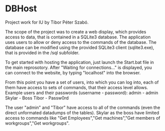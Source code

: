 # DBHost
Project work for IU by Tibor Péter Szabó.

The scope of the project was to create a web display, which provides access to data, that is contained in a SQLite3 database. The application uses users to allow or deny access to the commands of the database. The database can be modified using the provided SQLite3 client (sqlite3.exe), that is provided in the /sql subfolder.

To get started with hosting the application, just launch the Start.bat file in the main reprosotory.
After "Waiting for connections..." is displayed, you can connect to the website, by typing "localhost" into the browser.

From this point you have a set of users, into which you can log into, each of them have access to sets of commands, that their access level allows.
Example users and their passwords (username - password):
  admin - admin
  Skylar - Boss
  Tibor - Passw0rd

The user "admin" and "Tibor" have access to all of the commands (even the direct unformated datadumps of the tables).
Skylar as the boss have limited access to commands like "Get Employees","Get machines","Get members of workgroups","Get workgroups".
